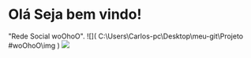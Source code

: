 # Olá Seja bem vindo!
"Rede Social woOhoO".
![]( C:\Users\Carlos-pc\Desktop\meu-git\Projeto #woOhoO\img ) 
<img src=" C:\Users\Carlos-pc\Desktop\meu-git\Projeto #woOhoO\img/index-php.png ">
